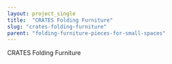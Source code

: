 ```yaml
---
layout: project_single
title:  "CRATES Folding Furniture"
slug: "crates-folding-furniture"
parent: "folding-furniture-pieces-for-small-spaces"
---
```

CRATES Folding Furniture